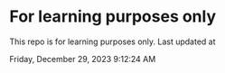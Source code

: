 # For learning purposes only
This repo is for learning purposes only.
Last updated at

Friday, December 29, 2023 9:12:24 AM

